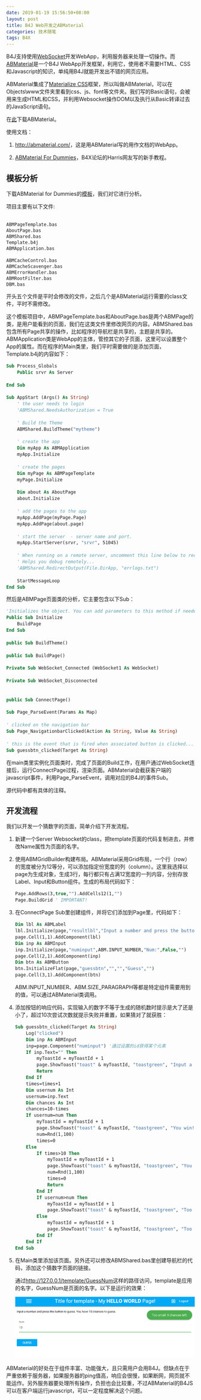 ```yaml
---
date: 2019-01-19 15:56:50+08:00
layout: post
title: B4J Web开发之ABMaterial
categories: 技术随笔
tags: B4X
---
```


B4J支持使用[WebSocket](https://blog.xulihang.me/b4x-websocket/)开发WebApp，利用服务器来处理一切操作。而[ABMaterial](https://alwaysbusycorner.com/abmaterial/)是一个B4J WebApp开发框架，利用它，使用者不需要HTML、CSS和Javascript的知识，单纯用B4J就能开发出不错的网页应用。

ABMaterial集成了[Materialize CSS](https://materializecss.com/)框架，所以叫做ABMaterial，可以在Objects\www文件夹里看到css、js、font等文件夹。我们写的Basic语句，会被用来生成HTML和CSS，并利用Websocket操作DOM以及执行从Basic转译过去的JavaScript语句。

在[此](https://www.b4x.com/android/forum/threads/abmaterial-framework-for-webapps.60072/)下载ABMaterial。

使用文档：

1. <http://abmaterial.com/>，这是用ABMaterial写的用作文档的WebApp。

2. [ABMaterial For Dummies](https://www.b4x.com/android/forum/threads/abmaterial-for-dummies-beginner-lessons.88346/)，B4X论坛的Harris网友写的新手教程。



## 模板分析

下载ABMaterial for Dummies的[模板](http://gorgeousapps.com/ABMaterialForDummies.zip)，我们对它进行分析。

项目主要有以下文件:

```

ABMPageTemplate.bas
AboutPage.bas
ABMShared.bas
Template.b4j
ABMApplication.bas

ABMCacheControl.bas
ABMCacheScavenger.bas
ABMErrorHandler.bas
ABMRootFilter.bas
DBM.bas
```

开头五个文件是平时会修改的文件，之后几个是ABMaterial运行需要的class文件，平时不需修改。

这个模板项目中，ABMPageTemplate.bas和AboutPage.bas是两个ABMPage的类，是用户能看到的页面，我们在这类文件里修改网页的内容。ABMShared.bas包含所有Page共享的操作，比如程序的导航栏是共享的，主题是共享的。ABMApplication类是WebApp的主体，管控其它的子页面，这里可以设置整个App的属性。而在程序的Main类里，我们平时需要做的是添加页面，Template.b4j的内容如下：



```vb
Sub Process_Globals
	Public srvr As Server
	
End Sub

Sub AppStart (Args() As String)
	' the user needs to login
	'ABMShared.NeedsAuthorization = True
	
	' Build the Theme
	ABMShared.BuildTheme("mytheme")	
	
	' create the app
	Dim myApp As ABMApplication
	myApp.Initialize
		
	' create the pages
	Dim myPage As ABMPageTemplate
	myPage.Initialize	
		
	Dim about As AboutPage
	about.Initialize
		
	' add the pages to the app
	myApp.AddPage(myPage.Page)
	myApp.AddPage(about.page)
	
	' start the server  - server name and port.
	myApp.StartServer(srvr, "srvr", 51045)	
	
	' When running on a remote server, uncomment this line below to record your log messages to a file!!!
	' Helps you debug remotely...		
	'ABMShared.RedirectOutput(File.DirApp, "errlogs.txt")
			
	StartMessageLoop
End Sub
```

然后是ABMPage页面类的分析，它主要包含以下Sub：

```vb
'Initializes the object. You can add parameters to this method if needed.
Public Sub Initialize
	BuildPage
End Sub

public Sub BuildTheme()

public Sub BuildPage()

Private Sub WebSocket_Connected (WebSocket1 As WebSocket)

Private Sub WebSocket_Disconnected


public Sub ConnectPage()

Sub Page_ParseEvent(Params As Map)

' clicked on the navigation bar
Sub Page_NavigationbarClicked(Action As String, Value As String)

' this is the event that is fired when associated button is clicked... 
Sub guessbtn_clicked(Target As String)
```

在main类里实例化页面类时，完成了页面的Build工作，在用户通过WebSocket连接后，运行ConnectPage过程，渲染页面。ABMaterial会截获客户端的javascript事件，利用Page_ParseEvent，调用对应的B4J的事件Sub。

源代码中都有具体的注释。

## 开发流程

我们以开发一个猜数字的页面，简单介绍下开发流程。

1. 新建一个Server Websocket的class，把template页面的代码复制进去，并修改Name属性为页面的名字。

2. 使用ABMGridBuilder构建布局。ABMaterial采用Grid布局，一个行（row）的宽度被分为12等分，可以添加指定份宽度的列（column）。这里我选择以page为生成对象，生成3行，每行都只有占满12宽度的一列内容，分别存放Label、Input和Button组件。生成的布局代码如下：

    ```vb
    Page.AddRows(3,true,"").AddCells12(1,"")
    Page.BuildGrid ' IMPORTANT!
    ```

3. 在ConnectPage Sub里创建组件，并将它们添加到Page里，代码如下：

    ```vb
    Dim lbl As ABMLabel
    lbl.Initialize(page,"resultlbl","Input a number and press the button to guess. You have 10 chances to guess.",ABM.SIZE_PARAGRAPH,False,"")
    page.Cell(1,1).AddComponent(lbl)
    Dim inp As ABMInput
    inp.Initialize(page,"numinput",ABM.INPUT_NUMBER,"Num:",False,"")
    page.Cell(2,1).AddComponent(inp)
    Dim btn As ABMButton
    btn.InitializeFlat(page,"guessbtn","","","Guess","")
    page.Cell(3,1).AddComponent(btn)
    ```

    ABM.INPUT_NUMBER、ABM.SIZE_PARAGRAPH等都是特定组件需要用到的值，可以通过ABMaterial类调用。

4. 添加按钮的响应代码，实现输入的数字不等于生成的随机数时提示是大了还是小了，超过10次尝试次数就提示失败并重置，如果猜对了就获胜：

    ```vb
    Sub guessbtn_clicked(Target As String)
        Log("clicked")
        Dim inp As ABMInput
        inp=page.Component("numinput") '通过设置的id获得某个元素
        If inp.Text="" Then
            myToastId = myToastId + 1
            page.ShowToast("toast" & myToastId, "toastgreen", "Input a num to guess.", 5000, False)
            Return
        End If
        times=times+1
        Dim usernum As Int
        usernum=inp.Text
        Dim chances As Int
        chances=10-times
        If usernum=num Then
            myToastId = myToastId + 1
            page.ShowToast("toast" & myToastId, "toastgreen", "You win! Game reset.", 5000, False)
            num=Rnd(1,100)
            times=0
        Else
            If times>10 Then
                myToastId = myToastId + 1
                page.ShowToast("toast" & myToastId, "toastgreen", "You lose. The num is "&num&". Game reset.", 5000, False)
                num=Rnd(1,100)
                times=0
                Return
            End If
            If usernum>num Then
                myToastId = myToastId + 1
                page.ShowToast("toast" & myToastId, "toastgreen", "Too big. "&chances&" chances left.", 5000, False)
            Else
                myToastId = myToastId + 1
                page.ShowToast("toast" & myToastId, "toastgreen", "Too small. "&chances&" chances left.", 5000, False)
            End If
        End If
    End Sub
    ```

5. 在Main类里添加该页面。另外还可以修改ABMShared.bas里创建导航栏的代码，添加这个猜数字页面的链接。

    通过<http://127.0.0.1/template/GuessNum>这样的路径访问，template是应用的名字，GuessNum是页面的名字。以下是运行的效果：

    ![](/album/B4X/abmaterial.png)

ABMaterial的好处在于组件丰富、功能强大，且只需用户会用B4J。但缺点在于严重依赖于服务器，如果服务器的ping值高，响应会很慢，如果断网，网页就不能运作。另外服务器要处理所有操作，负担也会比较重，不过ABMaterial的B4JS可以在客户端运行javascript，可以一定程度解决这个问题。


